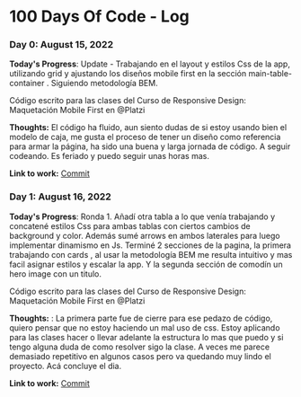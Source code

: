 # 100 Days Of Code - Log

### Day 0: August 15, 2022

**Today's Progress**: Update - Trabajando en el layout y estilos Css de la app, utilizando grid y ajustando los diseños mobile first en la sección main-table-container . Siguiendo metodología BEM.

Código escrito para las clases del Curso de Responsive Design: Maquetación Mobile First en @Platzi

**Thoughts:** El código ha fluido, aun siento dudas de si estoy usando bien el modelo de caja, me gusta el proceso de tener un diseño como referencia para armar la página, ha sido una buena y larga jornada de código. A seguir codeando. Es feriado y puedo seguir unas horas mas.

**Link to work:** [Commit](https://github.com/Ibraturk/cursoMobileFirst/commit/56383871fbd1b7a70cb3a359e66efedf31c11e08)

### Day 1: August 16, 2022

**Today's Progress**: Ronda 1. Añadí otra tabla a lo que venía trabajando y concatené estilos Css para ambas tablas con ciertos cambios de background y color. 
Además sumé arrows en ambos laterales para luego implementar dinamismo en Js. Terminé 2 secciones de la pagina, la primera trabajando con cards , al usar la metodología BEM me resulta intuitivo y mas facil asignar estilos y escalar la app. Y la segunda sección de comodín un hero image con un titulo. 


Código escrito para las clases del Curso de Responsive Design: Maquetación Mobile First en @Platzi

**Thoughts:** : La primera parte fue de cierre para ese pedazo de código, quiero pensar que no estoy haciendo un mal uso de css. Estoy aplicando para las clases hacer o llevar adelante la estructura lo mas que puedo y si tengo alguna duda de como resolver sigo la clase. A veces me parece demasiado repetitivo en algunos casos pero va quedando muy lindo el proyecto. Acá concluye el dia.

**Link to work:** [Commit](https://github.com/Ibraturk/cursoMobileFirst/commit/64086c86d0db8dba6d363a645beb49bdaf9a50e9)
